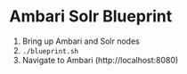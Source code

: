 # Ambari Solr Blueprint

1. Bring up Ambari and Solr nodes
2. `./blueprint.sh`
3. Navigate to Ambari (http://localhost:8080)


